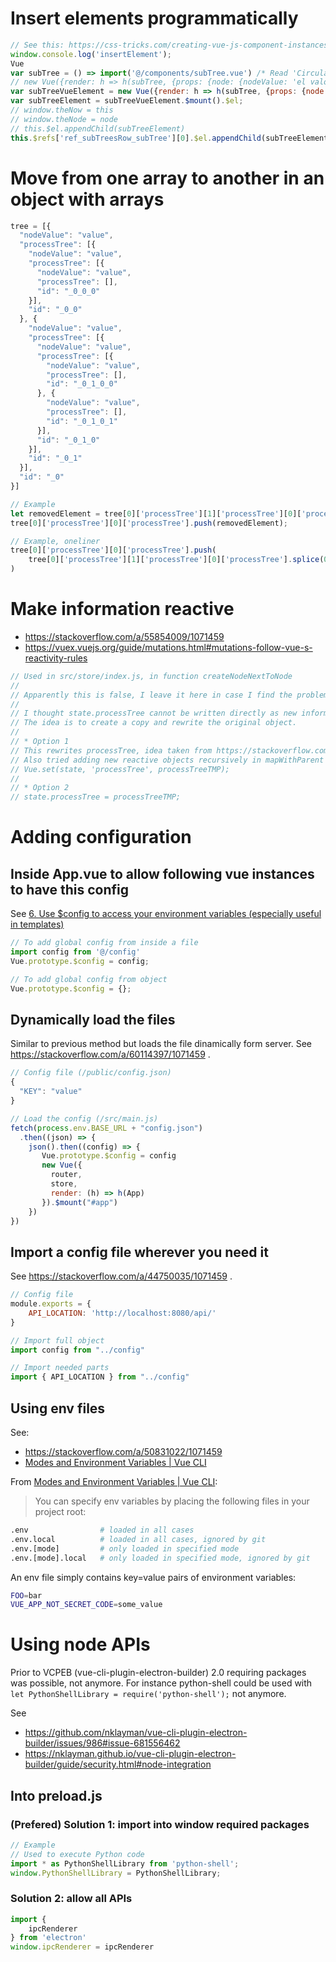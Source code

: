 # Insert elements programmatically
```javascript
// See this: https://css-tricks.com/creating-vue-js-component-instances-programmatically/
window.console.log('insertElement');
Vue
var subTree = () => import('@/components/subTree.vue') /* Read 'Circular reference note' above. */
// new Vue({render: h => h(subTree, {props: {node: {nodeValue: 'el valor', processTree: [{nodeValue: 'dos'},{nodeValue: 'tres'}]}}})}).$mount(this.$refs['testBlock'])
var subTreeVueElement = new Vue({render: h => h(subTree, {props: {node: {nodeValue: 'el valor', processTree: [{nodeValue: 'dos'},{nodeValue: 'tres'}]}}})});
var subTreeElement = subTreeVueElement.$mount().$el;
// window.theNow = this
// window.theNode = node
// this.$el.appendChild(subTreeElement)
this.$refs['ref_subTreesRow_subTree'][0].$el.appendChild(subTreeElement)
```

# Move from one array to another in an object with arrays
```javascript
tree = [{
  "nodeValue": "value",
  "processTree": [{
    "nodeValue": "value",
    "processTree": [{
      "nodeValue": "value",
      "processTree": [],
      "id": "_0_0_0"
    }],
    "id": "_0_0"
  }, {
    "nodeValue": "value",
    "processTree": [{
      "nodeValue": "value",
      "processTree": [{
        "nodeValue": "value",
        "processTree": [],
        "id": "_0_1_0_0"
      }, {
        "nodeValue": "value",
        "processTree": [],
        "id": "_0_1_0_1"
      }],
      "id": "_0_1_0"
    }],
    "id": "_0_1"
  }],
  "id": "_0"
}]

// Example
let removedElement = tree[0]['processTree'][1]['processTree'][0]['processTree'].splice(0,1);
tree[0]['processTree'][0]['processTree'].push(removedElement);

// Example, oneliner
tree[0]['processTree'][0]['processTree'].push(
	tree[0]['processTree'][1]['processTree'][0]['processTree'].splice(0,1)
)
```

# Make information reactive
- https://stackoverflow.com/a/55854009/1071459
- https://vuex.vuejs.org/guide/mutations.html#mutations-follow-vue-s-reactivity-rules
```javascript
// Used in src/store/index.js, in function createNodeNextToNode
//
// Apparently this is false, I leave it here in case I find the problematic behavior
//
// I thought state.processTree cannot be written directly as new information won't be reactive
// The idea is to create a copy and rewrite the original object.
//
// * Option 1
// This rewrites processTree, idea taken from https://stackoverflow.com/a/55854009/1071459
// Also tried adding new reactive objects recursively in mapWithParent but that messes up history
// Vue.set(state, 'processTree', processTreeTMP);
//
// * Option 2
// state.processTree = processTreeTMP;
```

# Adding configuration

## Inside App.vue to allow following vue instances to have this config
See [6. Use \$config to access your environment variables (especially useful in templates)](https://www.telerik.com/blogs/10-good-practices-building-maintaining-large-vuejs-projects#6usedconfigtoaccessyourenvironmentvariablesespeciallyusefulintemplates)
```javascript
// To add global config from inside a file
import config from '@/config'
Vue.prototype.$config = config;

// To add global config from object
Vue.prototype.$config = {};
```

## Dynamically load the files
Similar to previous method but loads the file dinamically form server.
See https://stackoverflow.com/a/60114397/1071459 .
```javascript
// Config file (/public/config.json)
{
  "KEY": "value"
}
```
```javascript
// Load the config (/src/main.js)
fetch(process.env.BASE_URL + "config.json")
  .then((json) => {
    json().then((config) => {
       Vue.prototype.$config = config
       new Vue({
         router,
         store,
         render: (h) => h(App)
       }).$mount("#app")
    })
})
```

## Import a config file wherever you need it
See https://stackoverflow.com/a/44750035/1071459 .
```javascript
// Config file
module.exports = {
    API_LOCATION: 'http://localhost:8080/api/'
}
```
```javascript
// Import full object
import config from "../config"

// Import needed parts
import { API_LOCATION } from "../config"
```

## Using env files
See:
- https://stackoverflow.com/a/50831022/1071459
- [Modes and Environment Variables | Vue CLI](https://cli.vuejs.org/guide/mode-and-env.html#modes)

From [Modes and Environment Variables | Vue CLI](https://cli.vuejs.org/guide/mode-and-env.html#modes):
> You can specify env variables by placing the following files in your project root:
```bash
.env                # loaded in all cases
.env.local          # loaded in all cases, ignored by git
.env.[mode]         # only loaded in specified mode
.env.[mode].local   # only loaded in specified mode, ignored by git
```
An env file simply contains key=value pairs of environment variables:
```bash
FOO=bar
VUE_APP_NOT_SECRET_CODE=some_value
```

# Using node APIs
Prior to VCPEB (vue-cli-plugin-electron-builder) 2.0 requiring packages was possible, not anymore. For instance python-shell could be used with `let PythonShellLibrary = require('python-shell');` not anymore.

See
- https://github.com/nklayman/vue-cli-plugin-electron-builder/issues/986#issue-681556462
- https://nklayman.github.io/vue-cli-plugin-electron-builder/guide/security.html#node-integration

## Into preload.js
### (Prefered) Solution 1: import into window required packages
```javascript
// Example
// Used to execute Python code
import * as PythonShellLibrary from 'python-shell';
window.PythonShellLibrary = PythonShellLibrary;
```

### Solution 2: allow all APIs
```javascript
import {
    ipcRenderer
} from 'electron'
window.ipcRenderer = ipcRenderer
```
